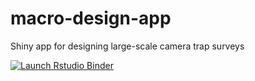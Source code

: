 # macro-design-app
Shiny app for designing large-scale camera trap surveys

<!-- badges: start -->
[![Launch Rstudio Binder](http://mybinder.org/badge_logo.svg)](https://mybinder.org/v2/gh/iandurbach/macro-design-app/master?urlpath=rstudio)
<!-- badges: end -->
